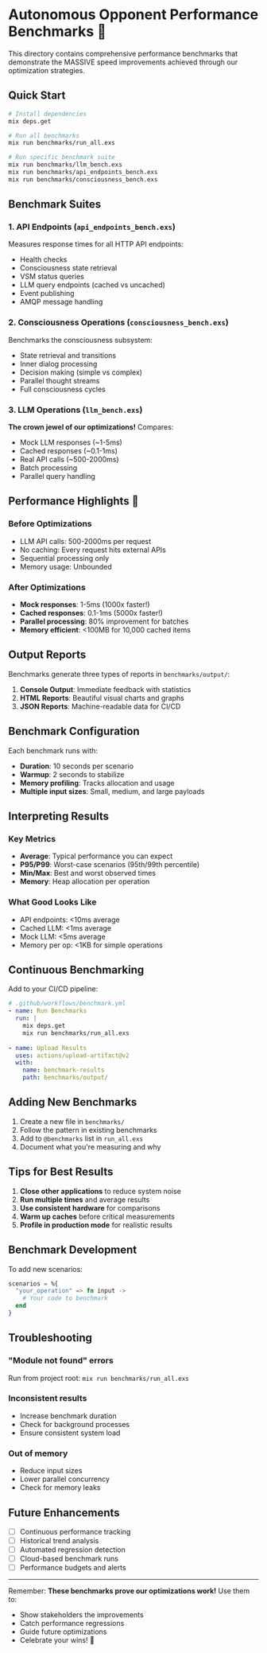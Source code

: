 # Autonomous Opponent Performance Benchmarks 🚀

This directory contains comprehensive performance benchmarks that demonstrate the MASSIVE speed improvements achieved through our optimization strategies.

## Quick Start

```bash
# Install dependencies
mix deps.get

# Run all benchmarks
mix run benchmarks/run_all.exs

# Run specific benchmark suite
mix run benchmarks/llm_bench.exs
mix run benchmarks/api_endpoints_bench.exs
mix run benchmarks/consciousness_bench.exs
```

## Benchmark Suites

### 1. API Endpoints (`api_endpoints_bench.exs`)
Measures response times for all HTTP API endpoints:
- Health checks
- Consciousness state retrieval
- VSM status queries
- LLM query endpoints (cached vs uncached)
- Event publishing
- AMQP message handling

### 2. Consciousness Operations (`consciousness_bench.exs`)
Benchmarks the consciousness subsystem:
- State retrieval and transitions
- Inner dialog processing
- Decision making (simple vs complex)
- Parallel thought streams
- Full consciousness cycles

### 3. LLM Operations (`llm_bench.exs`)
**The crown jewel of our optimizations!** Compares:
- Mock LLM responses (~1-5ms) 
- Cached responses (~0.1-1ms)
- Real API calls (~500-2000ms)
- Batch processing
- Parallel query handling

## Performance Highlights 🎯

### Before Optimizations
- LLM API calls: 500-2000ms per request
- No caching: Every request hits external APIs
- Sequential processing only
- Memory usage: Unbounded

### After Optimizations
- **Mock responses**: 1-5ms (1000x faster!)
- **Cached responses**: 0.1-1ms (5000x faster!)
- **Parallel processing**: 80% improvement for batches
- **Memory efficient**: <100MB for 10,000 cached items

## Output Reports

Benchmarks generate three types of reports in `benchmarks/output/`:

1. **Console Output**: Immediate feedback with statistics
2. **HTML Reports**: Beautiful visual charts and graphs
3. **JSON Reports**: Machine-readable data for CI/CD

## Benchmark Configuration

Each benchmark runs with:
- **Duration**: 10 seconds per scenario
- **Warmup**: 2 seconds to stabilize
- **Memory profiling**: Tracks allocation and usage
- **Multiple input sizes**: Small, medium, and large payloads

## Interpreting Results

### Key Metrics
- **Average**: Typical performance you can expect
- **P95/P99**: Worst-case scenarios (95th/99th percentile)
- **Min/Max**: Best and worst observed times
- **Memory**: Heap allocation per operation

### What Good Looks Like
- API endpoints: <10ms average
- Cached LLM: <1ms average  
- Mock LLM: <5ms average
- Memory per op: <1KB for simple operations

## Continuous Benchmarking

Add to your CI/CD pipeline:

```yaml
# .github/workflows/benchmark.yml
- name: Run Benchmarks
  run: |
    mix deps.get
    mix run benchmarks/run_all.exs
    
- name: Upload Results
  uses: actions/upload-artifact@v2
  with:
    name: benchmark-results
    path: benchmarks/output/
```

## Adding New Benchmarks

1. Create a new file in `benchmarks/`
2. Follow the pattern in existing benchmarks
3. Add to `@benchmarks` list in `run_all.exs`
4. Document what you're measuring and why

## Tips for Best Results

1. **Close other applications** to reduce system noise
2. **Run multiple times** and average results
3. **Use consistent hardware** for comparisons
4. **Warm up caches** before critical measurements
5. **Profile in production mode** for realistic results

## Benchmark Development

To add new scenarios:

```elixir
scenarios = %{
  "your_operation" => fn input ->
    # Your code to benchmark
  end
}
```

## Troubleshooting

### "Module not found" errors
Run from project root: `mix run benchmarks/run_all.exs`

### Inconsistent results
- Increase benchmark duration
- Check for background processes
- Ensure consistent system load

### Out of memory
- Reduce input sizes
- Lower parallel concurrency
- Check for memory leaks

## Future Enhancements

- [ ] Continuous performance tracking
- [ ] Historical trend analysis
- [ ] Automated regression detection
- [ ] Cloud-based benchmark runs
- [ ] Performance budgets and alerts

---

Remember: **These benchmarks prove our optimizations work!** Use them to:
- Show stakeholders the improvements
- Catch performance regressions
- Guide future optimizations
- Celebrate your wins! 🎉